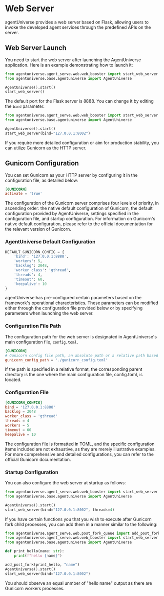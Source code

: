 # Web Server

agentUniverse provides a web server based on Flask, allowing users to invoke the developed agent services through the predefined APIs on the server.

## Web Server Launch
You need to start the web server after launching the AgentUniverse application. 
Here is an example demonstrating how to launch it:
```python
from agentuniverse.agent_serve.web.web_booster import start_web_server
from agentuniverse.base.agentuniverse import AgentUniverse

AgentUniverse().start()
start_web_server()
```
The default port for the Flask server is 8888. You can change it by editing the `bind` parameter.
```python
from agentuniverse.agent_serve.web.web_booster import start_web_server
from agentuniverse.base.agentuniverse import AgentUniverse

AgentUniverse().start()
start_web_server(bind="127.0.0.1:8002")
```

If you require more detailed configuration or aim for production stability, you can utilize Gunicorn as the HTTP server.

## Gunicorn Configuration
You can set Gunicorn as your HTTP server by configuring it in the configuration file, as detailed below:
```toml
[GUNICORN]
activate = 'true'
```

The configuration of the Gunicorn server comprises four levels of priority, in ascending order: the native default configuration of Gunicorn, the default configuration provided by AgentUniverse, settings specified in the configuration file, and startup configuration. For information on Gunicorn's native default configuration, please refer to the official documentation for the relevant version of Gunicorn.

### AgentUniverse Default Configuration
```python
DEFAULT_GUNICORN_CONFIG = {
    'bind': '127.0.0.1:8888',
    'workers': 5,
    'backlog': 2048,
    'worker_class': 'gthread',
    'threads': 4,
    'timeout': 60,
    'keepalive': 10
}
```
agentUniverse has pre-configured certain parameters based on the framework's operational characteristics. These parameters can be modified either through the configuration file provided below or by specifying parameters when launching the web server.

### Configuration File Path
The configuration path for the web server is designated in AgentUniverse's main configuration file,  `config.toml`.
```toml
[GUNICORN]
# Gunicorn config file path, an absolute path or a relative path based on the dir where the current config file is located.
gunicorn_config_path = './gunicorn_config.toml'
```
If the path is specified in a relative format, the corresponding parent directory is the one where the main configuration file, config.toml, is located.

### Configuration File
```toml
[GUNICORN_CONFIG]
bind = '127.0.0.1:8888'
backlog = 2048
worker_class = 'gthread'
threads = 4
workers = 5
timeout = 60
keepalive = 10
```
The configuration file is formatted in TOML, and the specific configuration items included are not exhaustive, as they are merely illustrative examples. For more comprehensive and detailed configurations, you can refer to the official Gunicorn documentation.

### Startup Configuration
You can also configure the web server at startup as follows:
```python
from agentuniverse.agent_serve.web.web_booster import start_web_server
from agentuniverse.base.agentuniverse import AgentUniverse

AgentUniverse().start()
start_web_server(bind="127.0.0.1:8002", threads=4)
```
If you have certain functions you that you wish to execute after Gunicorn fork child processes, you can add them in a manner similar to the following:
```python
from agentuniverse.agent_serve.web.post_fork_queue import add_post_fork
from agentuniverse.agent_serve.web.web_booster import start_web_server
from agentuniverse.base.agentuniverse import AgentUniverse

def print_hello(name: str):
    print(f"hello {name}")

add_post_fork(print_hello, "name")
AgentUniverse().start()
start_web_server(bind="127.0.0.1:8002")
```
You should observe an equal unmber of "hello name" output as there are Gunicorn workers processes.